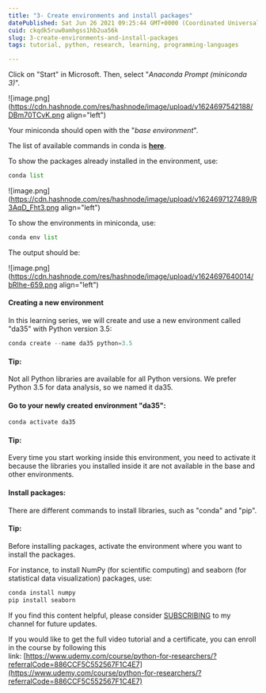 ```yaml
---
title: "3- Create environments and install packages"
datePublished: Sat Jun 26 2021 09:25:44 GMT+0000 (Coordinated Universal Time)
cuid: ckqdk5ruw0amhgss1hb2ua56k
slug: 3-create-environments-and-install-packages
tags: tutorial, python, research, learning, programming-languages

---
```


Click on "Start" in Microsoft. Then, select "*Anaconda Prompt (miniconda 3)*".

![image.png](https://cdn.hashnode.com/res/hashnode/image/upload/v1624697542188/DBm70TCvK.png align="left")

Your miniconda should open with the "*base environment*".

The list of available commands in conda is [**here**](https://docs.conda.io/projects/conda/en/4.6.0/_downloads/52a95608c49671267e40c689e0bc00ca/conda-cheatsheet.pdf).

To show the packages already installed in the environment, use:

```python
conda list
```

![image.png](https://cdn.hashnode.com/res/hashnode/image/upload/v1624697127489/R3AqD_Fht3.png align="left")

To show the environments in miniconda, use:

```python
conda env list
```

The output should be:

![image.png](https://cdn.hashnode.com/res/hashnode/image/upload/v1624697640014/bRIhe-659.png align="left")

#### Creating a new environment

In this learning series, we will create and use a new environment called "da35" with Python version 3.5:

```python
conda create --name da35 python=3.5
```

#### Tip:

Not all Python libraries are available for all Python versions. We prefer Python 3.5 for data analysis, so we named it da35.

#### Go to your newly created environment "da35":

```python
conda activate da35
```

#### Tip:

Every time you start working inside this environment, you need to activate it because the libraries you installed inside it are not available in the base and other environments.

#### Install packages:

There are different commands to install libraries, such as "conda" and "pip".

#### Tip:

Before installing packages, activate the environment where you want to install the packages.

For instance, to install NumPy (for scientific computing) and seaborn (for statistical data visualization) packages, use:

```python
conda install numpy
pip install seaborn
```

If you find this content helpful, please consider [SUBSCRIBING](https://www.youtube.com/channel/UCpbWlHEqBSnJb6i4UemXQpA) to my channel for future updates.

If you would like to get the full video tutorial and a certificate, you can enroll in the course by following this link: [https://www.udemy.com/course/python-for-researchers/?referralCode=886CCF5C552567F1C4E7](https://www.udemy.com/course/python-for-researchers/?referralCode=886CCF5C552567F1C4E7)